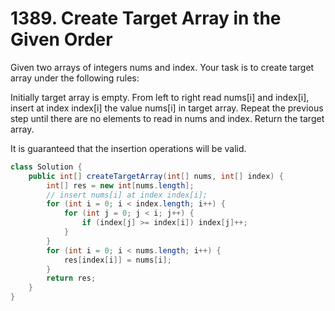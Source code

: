 # 1389. Create Target Array in the Given Order

Given two arrays of integers nums and index. Your task is to create target array under the following rules:

Initially target array is empty.
From left to right read nums[i] and index[i], insert at index index[i] the value nums[i] in target array.
Repeat the previous step until there are no elements to read in nums and index.
Return the target array.

It is guaranteed that the insertion operations will be valid.

```java
class Solution {
    public int[] createTargetArray(int[] nums, int[] index) {
        int[] res = new int[nums.length];
        // insert nums[i] at index index[i];
        for (int i = 0; i < index.length; i++) {
            for (int j = 0; j < i; j++) {
                if (index[j] >= index[i]) index[j]++;
            }
        }
        for (int i = 0; i < nums.length; i++) {
            res[index[i]] = nums[i];
        }
        return res;
    }
}

```